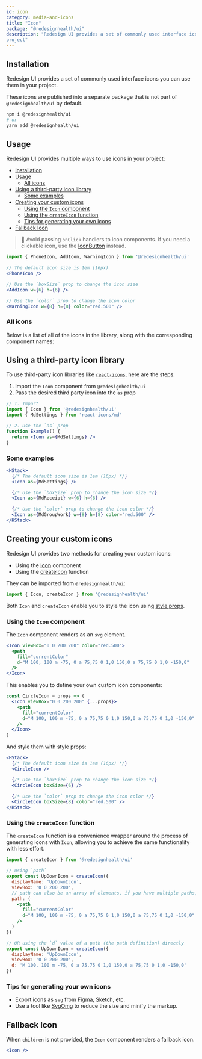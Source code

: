 ```yaml
---
id: icon
category: media-and-icons
title: "Icon"
package: "@redesignhealth/ui"
description: "Redesign UI provides a set of commonly used interface icons you can use in your
project"
---
```


## Installation

Redesign UI provides a set of commonly used interface icons you can use them in your
project.

These icons are published into a separate package that is not part of
`@redesignhealth/ui` by default.

```bash
npm i @redesignhealth/ui
# or
yarn add @redesignhealth/ui
```

## Usage

Redesign UI provides multiple ways to use icons in your project:

- [Installation](#installation)
- [Usage](#usage)
  - [All icons](#all-icons)
- [Using a third-party icon library](#using-a-third-party-icon-library)
  - [Some examples](#some-examples)
- [Creating your custom icons](#creating-your-custom-icons)
  - [Using the `Icon` component](#using-the-icon-component)
  - [Using the `createIcon` function](#using-the-createicon-function)
  - [Tips for generating your own icons](#tips-for-generating-your-own-icons)
- [Fallback Icon](#fallback-icon)

> 🚨 Avoid passing `onClick` handlers to icon components. If you need a
> clickable icon, use the [IconButton](/docs/components/form/icon-button)
> instead.

```jsx
import { PhoneIcon, AddIcon, WarningIcon } from '@redesignhealth/ui'

// The default icon size is 1em (16px)
<PhoneIcon />

// Use the `boxSize` prop to change the icon size
<AddIcon w={6} h={6} />

// Use the `color` prop to change the icon color
<WarningIcon w={8} h={8} color="red.500" />
```

### All icons

Below is a list of all of the icons in the library, along with the corresponding
component names:

<Box mt={5}>
  <IconsList />
</Box>

## Using a third-party icon library

To use third-party icon libraries like
[`react-icons`](https://react-icons.github.io/react-icons/), here are the steps:

1. Import the `Icon` component from `@redesignhealth/ui`
2. Pass the desired third party icon into the `as` prop

```jsx
// 1. Import
import { Icon } from '@redesignhealth/ui'
import { MdSettings } from 'react-icons/md'

// 2. Use the `as` prop
function Example() {
  return <Icon as={MdSettings} />
}
```

### Some examples

```jsx
<HStack>
  {/* The default icon size is 1em (16px) */}
  <Icon as={MdSettings} />

  {/* Use the `boxSize` prop to change the icon size */}
  <Icon as={MdReceipt} w={6} h={6} />

  {/* Use the `color` prop to change the icon color */}
  <Icon as={MdGroupWork} w={8} h={8} color="red.500" />
</HStack>
```

## Creating your custom icons

Redesign UI provides two methods for creating your custom icons:

- Using the [Icon](#using-the-icon-component) component
- Using the [createIcon](#using-the-createicon-function) function

They can be imported from `@redesignhealth/ui`:

```jsx
import { Icon, createIcon } from '@redesignhealth/ui'
```

Both `Icon` and `createIcon` enable you to style the icon using
[style props](/docs/styled-system/style-props).

### Using the `Icon` component

The `Icon` component renders as an `svg` element.

```jsx
<Icon viewBox="0 0 200 200" color="red.500">
  <path
    fill="currentColor"
    d="M 100, 100 m -75, 0 a 75,75 0 1,0 150,0 a 75,75 0 1,0 -150,0"
  />
</Icon>
```

This enables you to define your own custom icon components:

```jsx
const CircleIcon = props => (
  <Icon viewBox="0 0 200 200" {...props}>
    <path
      fill="currentColor"
      d="M 100, 100 m -75, 0 a 75,75 0 1,0 150,0 a 75,75 0 1,0 -150,0"
    />
  </Icon>
)
```

And style them with style props:

```jsx
<HStack>
  {/* The default icon size is 1em (16px) */}
  <CircleIcon />

  {/* Use the `boxSize` prop to change the icon size */}
  <CircleIcon boxSize={6} />

  {/* Use the `color` prop to change the icon color */}
  <CircleIcon boxSize={8} color="red.500" />
</HStack>
```

### Using the `createIcon` function

The `createIcon` function is a convenience wrapper around the process of
generating icons with `Icon`, allowing you to achieve the same functionality
with less effort.

```jsx
import { createIcon } from '@redesignhealth/ui'

// using `path`
export const UpDownIcon = createIcon({
  displayName: 'UpDownIcon',
  viewBox: '0 0 200 200',
  // path can also be an array of elements, if you have multiple paths, lines, shapes, etc.
  path: (
    <path
      fill="currentColor"
      d="M 100, 100 m -75, 0 a 75,75 0 1,0 150,0 a 75,75 0 1,0 -150,0"
    />
  )
})

// OR using the `d` value of a path (the path definition) directly
export const UpDownIcon = createIcon({
  displayName: 'UpDownIcon',
  viewBox: '0 0 200 200',
  d: 'M 100, 100 m -75, 0 a 75,75 0 1,0 150,0 a 75,75 0 1,0 -150,0'
})
```

### Tips for generating your own icons

- Export icons as `svg` from [Figma](https://www.figma.com/),
  [Sketch](https://www.sketch.com/), etc.
- Use a tool like [SvgOmg](https://jakearchibald.github.io/svgomg/) to reduce
  the size and minify the markup.

## Fallback Icon

When `children` is not provided, the `Icon` component renders a fallback icon.

```jsx
<Icon />
```
